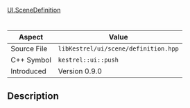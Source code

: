 [UI.SceneDefinition](index.md)
# 
| Aspect | Value |
| --- | --- |
| Source File | `libKestrel/ui/scene/definition.hpp` |
| C++ Symbol | `kestrel::ui::push` |
| Introduced | Version 0.9.0 |
## Description

